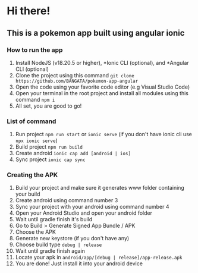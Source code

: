 # Hi there!

## This is a pokemon app built using angular ionic

### How to run the app
1. Install NodeJS (v18.20.5 or higher), *Ionic CLI (optional), and *Angular CLI (optional)
2. Clone the project using this command `git clone https://github.com/BANGATA/pokemon-app-angular`
3. Open the code using your favorite code editor (e.g Visual Studio Code)
4. Open your terminal in the root project and install all modules using this command `npm i`
5. All set, you are good to go!

### List of command
1. Run project `npm run start` or `ionic serve` (if you don't have ionic cli use `npx ionic serve`)
2. Build project `npm run build`
3. Create android `ionic cap add [android | ios]`
4. Sync project `ionic cap sync`

### Creating the APK
1. Build your project and make sure it generates www folder containing your build
2. Create android using command number 3
3. Sync your project with your android using command number 4
4. Open your Android Studio and open your android folder
5. Wait until gradle finish it's build
6. Go to Build > Generate Signed App Bundle / APK
7. Choose the APK
8. Generate new keystore (if you don't have any)
9. Choose build type `debug | release`
10. Wait until gradle finish again
11. Locate your apk in `android/app/[debug | release]/app-release.apk`
12. You are done! Just install it into your android device
